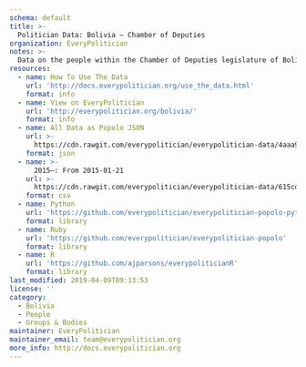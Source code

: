 ```yaml
---
schema: default
title: >-
  Politician Data: Bolivia — Chamber of Deputies
organization: EveryPolitician
notes: >-
  Data on the people within the Chamber of Deputies legislature of Bolivia.
resources:
  - name: How To Use The Data
    url: 'http://docs.everypolitician.org/use_the_data.html'
    format: info
  - name: View on EveryPolitician
    url: 'http://everypolitician.org/bolivia/'
    format: info
  - name: All Data as Popolo JSON
    url: >-
      https://cdn.rawgit.com/everypolitician/everypolitician-data/4aaa9e4f964342788aeefa3f458e29f871aca64b/data/Bolivia/Deputies/ep-popolo-v1.0.json
    format: json
  - name: >-
      2015–: From 2015-01-21
    url: >-
      https://cdn.rawgit.com/everypolitician/everypolitician-data/615cdd0cc5efd4f81b8fe9a555ae049b72365eb0/data/Bolivia/Deputies/term-2015.csv
    format: csv
  - name: Python
    url: 'https://github.com/everypolitician/everypolitician-popolo-python'
    format: library
  - name: Ruby
    url: 'https://github.com/everypolitician/everypolitician-popolo'
    format: library
  - name: R
    url: 'https://github.com/ajparsons/everypoliticianR'
    format: library
last_modified: 2019-04-09T09:13:53
license: ''
category:
  - Bolivia
  - People
  - Groups & Bodies
maintainer: EveryPolitician
maintainer_email: team@everypolitician.org
more_info: http://docs.everypolitician.org
---
```


